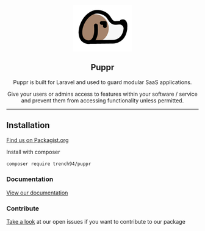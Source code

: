 <div class="intro" align="center">

<img src="./logo.png" align="center"/>
<h2>Puppr</h2>

Puppr is built for Laravel and used to guard modular SaaS applications.

Give your users or admins access to features within your software / service and prevent them from accessing functionality unless permitted.

<hr>

</div>

## Installation

[Find us on Packagist.org](https://packagist.org/packages/trench94/puppr)

Install with composer

```markdown
composer require trench94/puppr
```

### Documentation

[View our documentation](https://trench94.github.io/Puppr/)

### Contribute
[Take a look](https://github.com/Trench94/Puppr/issues) at our open issues if you want to contribute to our package

